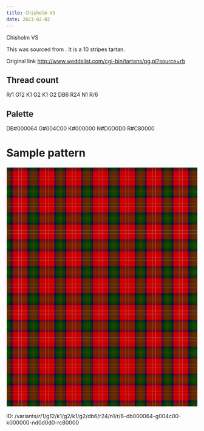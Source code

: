 ```yaml
---
title: Chisholm VS
date: 2023-02-02
---
```

Chisholm VS

This was sourced from <no value>.  It is a 10 stripes tartan.

Original link http://www.weddslist.com/cgi-bin/tartans/pg.pl?source=rb

## Thread count
R/1 G12 K1 G2 K1 G2 DB6 R24 N1 R/6

## Palette
DB#000064 G#004C00 K#000000 N#D0D0D0 R#C80000

# Sample pattern

![Tartan detail](tartan.png "R/1 G12 K1 G2 K1 G2 DB6 R24 N1 R/6 tartan")

ID: /variants/r/1/g12/k1/g2/k1/g2/db6/r24/n1/r/6-db000064-g004c00-k000000-nd0d0d0-rc80000